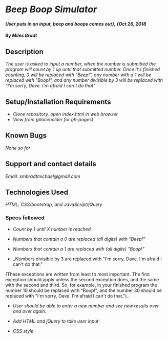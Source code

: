   # _Beep Boop Simulator_

  #### _User puts in an input, beep and boops comes out}, {Oct 26, 2018_

  #### By _**Miles Bradt**_

  ## Description

  _The user is asked to input a number, when the number is submitted the program will count by 1 up until that submitted number. Once it's finished counting, 0 will be replaced with "Beep!", any number with a 1 will be replaced with "Boop!", and any number divisible by 3 will be replaced with "I'm sorry, Dave. I'm afraid I can't do that"_

  ## Setup/Installation Requirements

  * _Clone repository, open index.html in web browser_
  * _View from (placeholder for gh-pages)_

  ## Known Bugs

  _None so far_

  ## Support and contact details

  _Email: smbradtmichael@gmail.com_

  ## Technologies Used

  _HTML, CSS/bootstrap, and JavaScript/jQuery_

  ### Specs followed

  * _Count by 1 until X number is reached_

  * _Numbers that contain a 0 are replaced (all digits) with "Beep!"_

  * _Numbers that contain a 1 are replaced with (all digits) "Boop!"_

  * _Numbers divisible by 3 are replaced with "I'm sorry, Dave. I'm afraid I can't do that."

  (These exceptions are written from least to most important. The first exception should apply unless the second exception does, and the same with the second and third. So, for example, in your finished program the number 10 should be replaced with "Boop!", and the number 30 should be replaced with "I'm sorry, Dave. I'm afraid I can't do that.")_

  * _User should be able to enter a new number and see new results over and over again._

  * _Add HTML and jQuery to take user input_

  * _CSS style_
